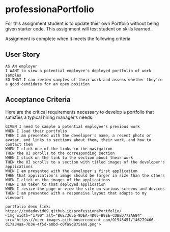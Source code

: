 # professionaPortfolio

For this assignment student is to update thier own Portfolio without being given starter code. This assignment will test student on skills learned. 

Assignment is complete when it meets the following criteria 

## User Story

```
AS AN employer
I WANT to view a potential employee's deployed portfolio of work samples
SO THAT I can review samples of their work and assess whether they're a good candidate for an open position
```


## Acceptance Criteria

Here are the critical requirements necessary to develop a portfolio that satisfies a typical hiring manager’s needs:

```
GIVEN I need to sample a potential employee's previous work
WHEN I load their portfolio
THEN I am presented with the developer's name, a recent photo or avatar, and links to sections about them, their work, and how to contact them
WHEN I click one of the links in the navigation
THEN the UI scrolls to the corresponding section
WHEN I click on the link to the section about their work
THEN the UI scrolls to a section with titled images of the developer's applications
WHEN I am presented with the developer's first application
THEN that application's image should be larger in size than the others
WHEN I click on the images of the applications
THEN I am taken to that deployed application
WHEN I resize the page or view the site on various screens and devices
THEN I am presented with a responsive layout that adapts to my viewport

portfolio demo link: https://codedavid09.github.io/professionaPortfolio/
<img width="1790" alt="B6E73656-9DEA-4D05-B9EE-CDBED772A684" src="https://user-images.githubusercontent.com/91545451/146279466-d17a34aa-7b3e-4f5d-a0bd-c0fa9d875a68.png">
